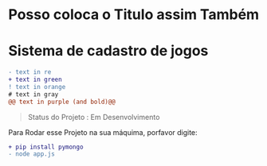 # Posso coloca o Titulo assim Também 
<h1>Sistema de cadastro de jogos</h1>

```diff
- text in re
+ text in green
! text in orange
# text in gray
@@ text in purple (and bold)@@
```

> Status do Projeto :  Em Desenvolvimento

Para Rodar esse Projeto na sua máquima, porfavor digite:

```diff
+ pip install pymongo
- node app.js
```
